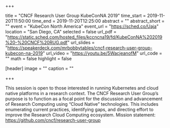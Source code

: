 +++

title = "CNCF Research User Group KubeConNA 2019"
time_start = 2019-11-20T11:50:00
time_end = 2019-11-20T12:25:00
abstract = ""
abstract_short = ""
event = "KubeCon North America"
event_url = "https://sched.co/Uaja"
location = "San Diego, CA"
selected = false
url_pdf = "https://static.sched.com/hosted_files/kccncna19/fd/KubeConNA%202019%20-%20CNCF%20RUG.pdf"
url_slides = "https://speakerdeck.com/mrbobbytables/cncf-research-user-group-kubecon-na-2019"
url_video = "https://youtu.be/5WacjeanofM"
url_code = ""
math = false
highlight = false

[header]
image = ""
caption = ""

+++

This session is open to those interested in running Kubernetes and cloud native platforms in a research context. The CNCF Research User Group’s purpose is to function as a focal point for the discussion and advancement of Research Computing using “Cloud Native” technologies. This includes enumerating current practices, identifying gaps, and directing effort to improve the Research Cloud Computing ecosystem. Mission statement: https://github.com/cncf/research-user-group